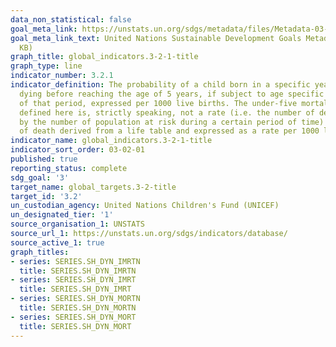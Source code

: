 ```yaml
---
data_non_statistical: false
goal_meta_link: https://unstats.un.org/sdgs/metadata/files/Metadata-03-02-01.pdf
goal_meta_link_text: United Nations Sustainable Development Goals Metadata (PDF 225
  KB)
graph_title: global_indicators.3-2-1-title
graph_type: line
indicator_number: 3.2.1
indicator_definition: The probability of a child born in a specific year or period
  dying before reaching the age of 5 years, if subject to age specific mortality rates
  of that period, expressed per 1000 live births. The under-five mortality rate as
  defined here is, strictly speaking, not a rate (i.e. the number of deaths divided
  by the number of population at risk during a certain period of time) but a probability
  of death derived from a life table and expressed as a rate per 1000 live births.
indicator_name: global_indicators.3-2-1-title
indicator_sort_order: 03-02-01
published: true
reporting_status: complete
sdg_goal: '3'
target_name: global_targets.3-2-title
target_id: '3.2'
un_custodian_agency: United Nations Children's Fund (UNICEF)
un_designated_tier: '1'
source_organisation_1: UNSTATS
source_url_1: https://unstats.un.org/sdgs/indicators/database/
source_active_1: true
graph_titles:
- series: SERIES.SH_DYN_IMRTN
  title: SERIES.SH_DYN_IMRTN
- series: SERIES.SH_DYN_IMRT
  title: SERIES.SH_DYN_IMRT
- series: SERIES.SH_DYN_MORTN
  title: SERIES.SH_DYN_MORTN
- series: SERIES.SH_DYN_MORT
  title: SERIES.SH_DYN_MORT
---
```

